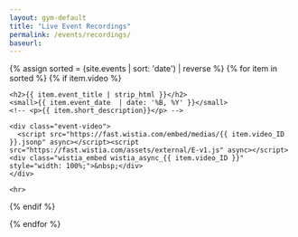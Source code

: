 ```yaml
---
layout: gym-default
title: "Live Event Recordings"
permalink: /events/recordings/
baseurl:
---
```


<div markdown = "0"> <!-- This is a hack to force the html to render -->
{% assign sorted = (site.events | sort: 'date') | reverse %}
{% for item in sorted %}
  {% if item.video %}

    <h2>{{ item.event_title | strip_html }}</h2>
    <small>{{ item.event_date  | date: '%B, %Y' }}</small>
    <!-- <p>{{ item.short_description}}</p> -->

    <div class="event-video">
      <script src="https://fast.wistia.com/embed/medias/{{ item.video_ID }}.jsonp" async></script><script src="https://fast.wistia.com/assets/external/E-v1.js" async></script><div class="wistia_embed wistia_async_{{ item.video_ID }}" style="width: 100%;">&nbsp;</div>
    </div>

    <hr>
  {% endif %}

{% endfor %}
</div>
